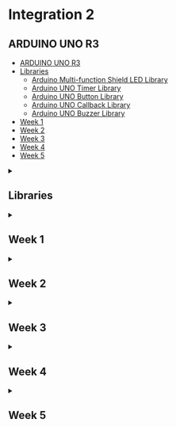 # Integration 2

## ARDUINO UNO R3
<!-- TOC -->

- [ARDUINO UNO R3](#arduino-uno-r3)
- [Libraries](#libraries)
  - [Arduino Multi-function Shield LED Library](#arduino-multi-function-shield-led-library)
  - [Arduino UNO Timer Library](#arduino-uno-timer-library)
  - [Arduino UNO Button Library](#arduino-uno-button-library)
  - [Arduino UNO Callback Library](#arduino-uno-callback-library)
  - [Arduino UNO Buzzer Library](#arduino-uno-buzzer-library)
- [Week 1](#week-1)
- [Week 2](#week-2)
- [Week 3](#week-3)
- [Week 4](#week-4)
- [Week 5](#week-5)

<!-- /TOC -->
<details>

<summary>

## Libraries

</summary>

### Arduino Multi-function Shield LED Library

#### Summary

This project provides a comprehensive library for controlling LEDs on the Arduino Multi-function Shield Expansion Board. The library is implemented using the AVR GCC toolchain and is designed to work with PlatformIO. It offers functionality for controlling individual LEDs, multiple LEDs, and all LEDs simultaneously, including dimming and fading effects.

#### Benefits

- **Ease of Use**: Simplifies LED control with easy-to-use functions.
- **Flexibility**: Supports control of individual LEDs, multiple LEDs, and all LEDs.
- **Advanced Features**: Includes dimming and fading functionalities.
- **Educational**: Helps in understanding low-level AVR microcontroller programming.

#### Functionality

The library includes the following features:

#### Initialization and Single LED Control

- **initLeds()**: Initializes all LED pins as output and turns them off initially.
- **enableOneLed(int ledNumber)**: Enables a single LED by setting its pin as output.
- **lightUpOneLed(int ledNumber)**: Lights up a single LED.
- **lightDownOneLed(int ledNumber)**: Turns off a single LED.
- **lightToggleOneLed(int ledNumber)**: Toggles the state of a single LED.

#### Multiple LEDs Control

- **enableMultipleLeds(uint8_t leds)**: Enables multiple LEDs by setting their pins as output.
- **lightUpMultipleLeds(uint8_t leds)**: Lights up multiple LEDs.
- **lightDownMultipleLeds(uint8_t leds)**: Turns off multiple LEDs.

#### All LEDs Control

- **enableAllLeds()**: Enables all LEDs by setting their pins as output.
- **lightUpAllLeds()**: Lights up all LEDs.
- **lightDownAllLeds()**: Turns off all LEDs.
- **lightToggleAllLeds()**: Toggles the state of all LEDs.

#### LED Dimming and Fading

- **dimLed(int ledNumber, int percentage, int duration)**: Dims a single LED by a given percentage over a specified duration.
- **fadeInLed(int ledNumber, int duration)**: Fades in a single LED over a specified duration.
- **fadeOutLed(int ledNumber, int duration)**: Fades out a single LED over a specified duration.

#### How to Use

##### Example Code

Here's a simple example to test the functionality of the LED library:

```c
#include "led.h"
#include "usart.h"
#include <avr/io.h>
#include <avr/interrupt.h>
#include <util/delay.h>
#include <stdio.h>

// Main function
int main(void)
{
    // Initialize USART for debugging
    initUSART();
    printf("USART Initialized\n");

    // Initialize LEDs
    initLeds();
<!-- TOC -->

- [ARDUINO UNO R3](#arduino-uno-r3)
- [Libraries](#libraries)
  - [Arduino Multi-function Shield LED Library](#arduino-multi-function-shield-led-library)
  - [Arduino UNO Timer Library](#arduino-uno-timer-library)
  - [Arduino UNO Button Library](#arduino-uno-button-library)
  - [Arduino UNO Callback Library](#arduino-uno-callback-library)
  - [Arduino UNO Buzzer Library](#arduino-uno-buzzer-library)
- [Week 1](#week-1)
- [Week 2](#week-2)
- [Week 3](#week-3)
- [Week 4](#week-4)
- [Week 5](#week-5)

<!-- /TOC -->    printf("LEDs Initialized\n");

    // Enable and test individual LEDs
    for (int i = 0; i < NUMBER_OF_LEDS; i++)
    {
        enableOneLed(i);
        printf("LED %d enabled\n", i);
    }

    // Light up and down individual LEDs with a delay
    for (int i = 0; i < NUMBER_OF_LEDS; i++)
    {
        lightUpOneLed(i);
        printf("LED %d lit up\n", i);
        _delay_ms(1000);

        lightDownOneLed(i);
        printf("LED %d turned off\n", i);
        _delay_ms(1000);
    }

    // Toggle individual LEDs
    for (int i = 0; i < NUMBER_OF_LEDS; i++)
    {
        lightToggleOneLed(i);
        printf("LED %d toggled\n", i);
        _delay_ms(1000);
    }

    // Test multiple LEDs control
    enableMultipleLeds(0b00001111); // Enable first 4 LEDs
    printf("Multiple LEDs enabled\n");

    lightUpMultipleLeds(0b00001111); // Light up first 4 LEDs
    printf("Multiple LEDs lit up\n");
    _delay_ms(1000);

    lightDownMultipleLeds(0b00001111); // Turn off first 4 LEDs
    printf("Multiple LEDs turned off\n");
    _delay_ms(1000);

    // Test all LEDs control
    enableAllLeds();
    printf("All LEDs enabled\n");

    lightToggleAllLeds();
    printf("All LEDs toggled\n");
    _delay_ms(1000);

    // Test dimming, fading in, and fading out of LEDs one by one
    for (int i = 0; i < NUMBER_OF_LEDS; i++)
    {
        dimLed(i, 50, 1000); // Dim LED 0 to 50% over 1 second
        printf("LED %d dimmed to 50%%\n", i);

        fadeInLed(i, 2000); // Fade in LED 0 over 2 seconds
        printf("LED %d faded in\n", i);

        fadeOutLed(i, 2000); // Fade out LED 0 over 2 seconds
        printf("LED %d faded out\n", i);
    }

    lightUpAllLeds();
    printf("All LEDs lit up\n");
    _delay_ms(1000);

    lightDownAllLeds();
    printf("All LEDs turned off\n");
    _delay_ms(1000);

    return 0;
}
```

[Back to top](#integration-2)
<br>

### Arduino UNO Timer Library

#### Summary

This project provides a basic timer library for the Arduino UNO V3 with ATmega328P, implemented using PlatformIO and the C programming language. The library allows for precise timing operations without relying on the Arduino framework, offering greater control over the hardware.

#### Benefits

- **Precision**: Directly manipulate ATmega328P timers for accurate timing.
- **Flexibility**: Configure Timer0, Timer1, and Timer2 for various frequencies.
- **Efficiency**: Optimize performance by bypassing the Arduino framework.
- **Educational**: Learn low-level programming and register manipulation on AVR microcontrollers.

#### Functionality

The timer library provides functions to initialize, start, and stop three different timers:

- **Timer0**: Configured for 2kHz (0.5ms interval).
- **Timer1**: Configured for 1Hz (1 second interval).
- **Timer2**: Configured for 8kHz (0.125ms interval).

Additionally, the project includes USART communication to print timer-related messages for debugging and demonstration purposes.

#### Short Explanation

The project consists of:

- **timer.h**: Header file declaring the timer functions.
- **timer.c**: Implementation file configuring the timers using AVR registers.
- **main.c**: Example usage of the timer library with interrupt service routines (ISRs) for each timer. The ISRs print messages at specified intervals using the USART.

#### How to use

##### Example Code

Here's a snippet from the `main.c` file demonstrating the timer library usage:

```c
#include "timer.h"
#include "usart.h"
#include <avr/interrupt.h>
#include <stdio.h>

// Timer0 ISR: triggers every 0.5ms (2kHz)
ISR(TIMER0_COMPA_vect) {
    printf("Timer 0\n");
}

// Timer1 ISR: triggers every 1 second (1Hz)
ISR(TIMER1_COMPA_vect) {
    printf("Timer 1\n");
}

// Timer2 ISR: triggers every 0.125ms (8kHz)
ISR(TIMER2_COMPA_vect) {
    static uint16_t timer2_count = 0;
    if (++timer2_count >= 8000) {
        printf("Timer 2\n");
        timer2_count = 0;
    }
}

// Main function
int main(void) {
    initUSART();
    initTimer0();
    startTimer0();

    initTimer1();
    startTimer1();

    initTimer2();
    startTimer2();

    return 0;
}
```

[Back to top](#integration-2)
<br>

### Arduino UNO Button Library

#### Summary

This project provides a button library for the Arduino UNO V3 with ATmega328P. The library allows for easy initialization and handling of button presses using interrupts and debouncing techniques.

#### Benefits

- **Ease of Use**: Simplifies button initialization and handling.
- **Interrupt-Driven**: Uses interrupts for responsive button handling.
- **Debouncing**: Includes debouncing logic to avoid false triggers.
- **Educational**: Learn how to handle hardware interrupts and debouncing in embedded systems.

#### Functionality

The library provides functions to initialize buttons, enable interrupts, check button states, and handle debouncing:

- **initButtons()**: Initializes all button pins as input and enables interrupts.
- **waitForButtonPress()**: Waits for any button press and returns the button number.
- **buttonPushed(int button)**: Checks if a specific button is pushed.
- **buttonReleased(int button)**: Checks if a specific button is released.
- **enableButtonInterrupts()**: Enables interrupts for button pins.
- **buttonCallback()**: To be called by the interrupt service routine for debouncing and state management.

#### How to Use

##### Example Code

Here's a snippet from the `main.c` file demonstrating the button library usage:

```c
#include "button.h"
#include "usart.h"
#include "callback.h"
#include <avr/io.h>
#include <avr/interrupt.h>
#include <util/delay.h>
#include <stdio.h>

// Main function
int main(void)
{
    // Initialize USART for debugging
    initUSART();
    printf("USART Initialized\n");

    // Initialize buttons
    initButtons();
    printf("Buttons Initialized\n");

    // Set button callback
    setButtonCallback(buttonCallback);
    printf("Added button interrupts\n");

    // Main loop
    while (1)
    {
        // Wait for a button press
        int button = waitForButtonPress();

        // Print which button was pressed
        switch (button)
        {
        case BUTTON1_PIN:
            printf("Button 1 pressed\n");
            break;
        case BUTTON2_PIN:
            printf("Button 2 pressed\n");
            break;
        case BUTTON3_PIN:
            printf("Button 3 pressed\n");
            break;
        default:
            printf("Unknown button pressed\n");
            break;
        }
    }

    return 0;
}
```

### Arduino UNO Callback Library

#### Summary

The callback library provides a mechanism to set and call user-defined callback functions for various events, such as timer interrupts and button presses. This allows for flexible and modular code design, enabling different parts of the code to respond to hardware events.

#### Benefits

- **Modularity**: Decouples event handling from the main logic.
- **Flexibility**: Allows setting custom callback functions for different events.
- **Maintainability**: Makes the code easier to manage and extend.
- **Educational**: Demonstrates the use of function pointers and interrupt handling in embedded systems.

#### Functionality

The library provides functions to set callback functions for timers and buttons:

- **setTimer0Callback(Timer0Callback callback)**: Sets the callback function for Timer0 interrupt.
- **setTimer1Callback(Timer1Callback callback)**: Sets the callback function for Timer1 interrupt.
- **setTimer2Callback(Timer2Callback callback)**: Sets the callback function for Timer2 interrupt.
- **setButtonCallback(ButtonCallback callback)**: Sets the callback function for button interrupt.

#### How to Use

##### Example Code

Here's a snippet from the `main.c` file demonstrating the callback library usage:

```c
// Timer0 callback function
void timer0Task(void)
{
    printf("Timer 0 interrupt triggered\n");
}

// Timer1 callback function
void timer1Task(void)
{
    printf("Timer 1 interrupt triggered\n");
}

// Timer2 callback function
void timer2Task(void)
{
    printf("Timer 2 interrupt triggered\n");
}

// Button callback function
void buttonTask(void)
{
    printf("Button interrupt triggered\n");
}

void initTimers(void)
{
    initTimer0();
    initTimer1();
    initTimer2();
}

void startTimers(void)
{
    startTimer0();
    startTimer1();
    startTimer2();
}

// Main function
int main(void)
{
    // Initialize USART for debugging
    initUSART();
    printf("USART Initialized\n");

    // Set timer callbacks
    setTimer0Callback(timer0Task);
    setTimer1Callback(timer1Task);
    setTimer2Callback(timer2Task);

    // Set button callback
    setButtonCallback(buttonTask);

    // Configure and start timers
    initTimers(); // Initialize timers
    startTimers(); // Start timers

    // Main loop
    while (1)
    {
        // Main code can go here
        _delay_ms(1000); // Delay to simulate main loop work
    }

    return 0;
}
```

[Back to top](#integration-2)
<br>

### Arduino UNO Buzzer Library

#### Summary

This project provides a buzzer library for the Arduino UNO V3 with ATmega328P. The library allows for easy control of a buzzer to play different tones using Timer2 for precise timing.

#### Benefits

- **Ease of Use**: Simplifies buzzer control with easy-to-use functions.
- **Interrupt-Driven**: Uses Timer2 interrupts for accurate tone generation.
- **Modular Design**: Integrates seamlessly with other libraries like USART for debugging.
- **Educational**: Helps in understanding timer interrupts and hardware control in embedded systems.

#### Functionality

The library provides functions to enable and disable the buzzer, play tones at specified frequencies and durations, and handle timer overflow interrupts for precise tone timing.

- **enableBuzzer()**: Enables the buzzer by setting the appropriate pin as output.
- **disableBuzzer()**: Disables the buzzer by setting the appropriate pin high.
- **playTone(float frequency, uint32_t duration)**: Plays a tone with the specified frequency and duration.
- **buzzerCallback()**: Callback function called by the Timer2 overflow interrupt to manage tone playback.

#### How to Use

##### Example Code

Here's a snippet from the `main.c` file demonstrating the buzzer library usage:

```c
#include "buzzer.h"
#include <util/delay.h>
#include <stdio.h>
#include "usart.h"

// Main function
int main(void)
{
    // Initialize USART for debugging
    initUSART();
    printf("USART Initialized\n");

    // Initialize the buzzer
    enableBuzzer();

    // Define an array of frequencies for the notes
    float frequencies[] = {C5, D5, E5, F5, G5, A5, B5, C6};

    // Play a series of tones
    for (int note = 0; note < 8; note++)
    {
        playTone(frequencies[note], 150); // Play each note for 150ms
        _delay_ms(300); // Wait for 300ms to ensure the previous tone completes
    }

    return 0;
}
```

[Back to top](#integration-2)
<br>

</details>

<details>
<summary>

## Week 1

</summary>

</details>

<details>
<summary>

## Week 2

</summary>

</details>

<details>
<summary>

## Week 3

</summary>

</details>

<details>
<summary>

## Week 4

</summary>

</details>

<details>
<summary>

## Week 5

</summary>

</details>
